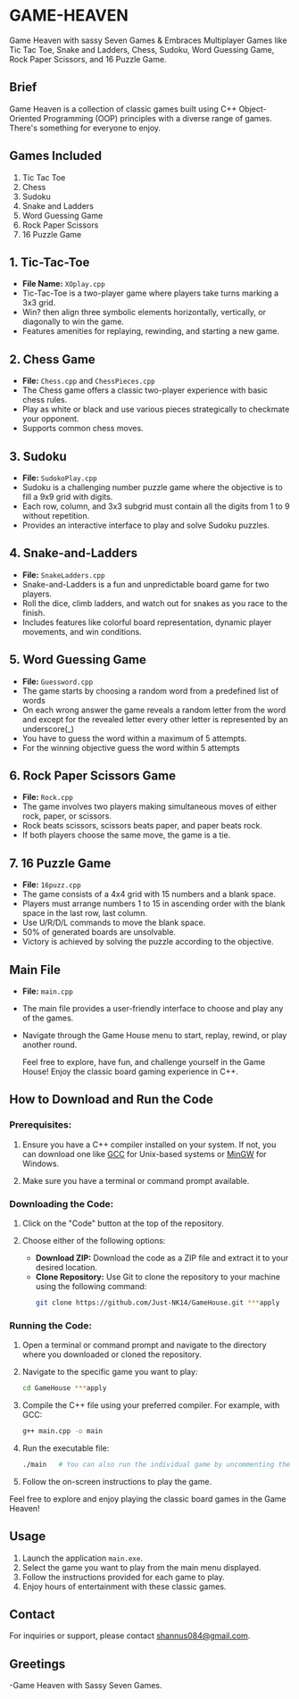 # GAME-HEAVEN
Game Heaven with sassy Seven Games & 
Embraces Multiplayer Games like Tic Tac Toe, Snake and Ladders, Chess, Sudoku, Word Guessing Game, Rock Paper Scissors,  and 16 Puzzle Game.

## Brief
Game Heaven is a collection of classic games built using C++ Object-Oriented Programming (OOP) principles with a diverse range of games. There's something for everyone to enjoy.

## Games Included
1. Tic Tac Toe
2. Chess
3. Sudoku
4. Snake and Ladders
5. Word Guessing Game
6. Rock Paper Scissors
7. 16 Puzzle Game

## 1. Tic-Tac-Toe
- **File Name:** `XOplay.cpp`
- Tic-Tac-Toe is a two-player game where players take turns marking a 3x3 grid.
- Win? then align three symbolic elements horizontally, vertically, or diagonally to win the game.
- Features amenities for replaying, rewinding, and starting a new game.


## 2. Chess Game
- **File:** `Chess.cpp` and `ChessPieces.cpp`
- The Chess game offers a classic two-player experience with basic chess rules.
- Play as white or black and use various pieces strategically to checkmate your opponent.
- Supports common chess moves.

 ## 3. Sudoku
- **File:** `SudokoPlay.cpp`
- Sudoku is a challenging number puzzle game where the objective is to fill a 9x9 grid with digits.
- Each row, column, and 3x3 subgrid must contain all the digits from 1 to 9 without repetition.
- Provides an interactive interface to play and solve Sudoku puzzles.


## 4. Snake-and-Ladders
- **File:** `SnakeLadders.cpp`
- Snake-and-Ladders is a fun and unpredictable board game for two players.
- Roll the dice, climb ladders, and watch out for snakes as you race to the finish.
- Includes features like colorful board representation, dynamic player movements, and win conditions.

## 5. Word Guessing Game
- **File:** `Guessword.cpp`
- The game starts by choosing a random word from a predefined list of words
- On each wrong answer the game reveals a random letter from the word and except for the revealed letter every other letter is represented by an underscore(_)
- You have to guess the word within a maximum of 5 attempts.
- For the winning objective guess the word within 5 attempts


## 6. Rock Paper Scissors Game
- **File:** `Rock.cpp`
- The game involves two players making simultaneous moves of either rock, paper, or scissors.
- Rock beats scissors, scissors beats paper, and paper beats rock.
- If both players choose the same move, the game is a tie.

  
## 7. 16 Puzzle Game
- **File:** `16puzz.cpp`
- The game consists of a 4x4 grid with 15 numbers and a blank space.
- Players must arrange numbers 1 to 15 in ascending order with the blank space in the last row, last column.
- Use U/R/D/L commands to move the blank space.
- 50% of generated boards are unsolvable.
- Victory is achieved by solving the puzzle according to the objective.


## Main File
- **File:** `main.cpp`
- The main file provides a user-friendly interface to choose and play any of the games.
- Navigate through the Game House menu to start, replay, rewind, or play another round.

   Feel free to explore, have fun, and challenge yourself in the Game House! Enjoy the classic board gaming experience in C++.


## How to Download and Run the Code

### Prerequisites:
1. Ensure you have a C++ compiler installed on your system. If not, you can download one like [GCC](https://gcc.gnu.org/) for Unix-based systems or [MinGW](https://mingw-w64.org/doku.php) for Windows.

2. Make sure you have a terminal or command prompt available.

### Downloading the Code:
1. Click on the "Code" button at the top of the repository.

2. Choose either of the following options:
   - **Download ZIP:** Download the code as a ZIP file and extract it to your desired location.
   - **Clone Repository:** Use Git to clone the repository to your machine using the following command:
     ```bash
     git clone https://github.com/Just-NK14/GameHouse.git ***apply
     ```
     
### Running the Code:
1. Open a terminal or command prompt and navigate to the directory where you downloaded or cloned the repository.

2. Navigate to the specific game you want to play:
   ```bash
   cd GameHouse ***apply
   ```

3. Compile the C++ file using your preferred compiler. For example, with GCC:
   ```bash
   g++ main.cpp -o main
   ```

4. Run the executable file:
   ```bash
   ./main   # You can also run the individual game by uncommenting the main function from each file
   ```

5. Follow the on-screen instructions to play the game.

Feel free to explore and enjoy playing the classic board games in the Game Heaven!


## Usage
1. Launch the application `main.exe`.
2. Select the game you want to play from the main menu displayed.
3. Follow the instructions provided for each game to play.
4. Enjoy hours of entertainment with these classic games.



## Contact
For inquiries or support, please contact shannus084@gmail.com.

## Greetings 
-Game Heaven with Sassy Seven Games.


